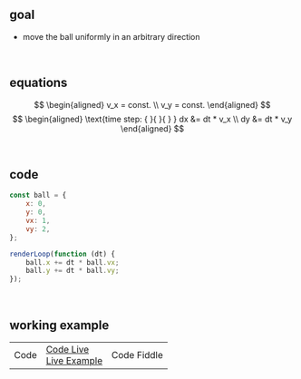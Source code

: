 ## goal
+ move the ball uniformly in an arbitrary direction

<br>

## equations
$$
\begin{aligned}
v_x = const. \\
v_y = const.
\end{aligned}
$$
$$
\begin{aligned}
\text{time step: { }{ }{ } } dx &= dt * v_x \\
dy &= dt * v_y
\end{aligned}
$$

<br>

## code
```js
const ball = {
    x: 0,
    y: 0,
    vx: 1,
    vy: 2,
};

renderLoop(function (dt) {
    ball.x += dt * ball.vx;
    ball.y += dt * ball.vy;
});
```

<br>

## working example

||||
| --- | --- | --- |
| Code | [Code Live](code/level-1-uniform-motion.html)<br><a href="code/level-1-uniform-motion.html" target="_blank">Live Example</a> | Code Fiddle |